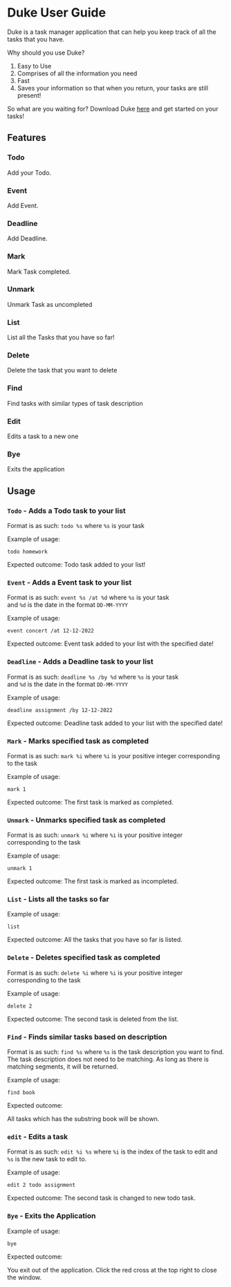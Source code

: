 # Duke User Guide
Duke is a task manager application that can help you keep track of all the tasks that you have.

Why should you use Duke?
1. Easy to Use
2. Comprises of all the information you need
3. Fast
4. Saves your information so that when you return, your tasks are still present!

So what are you waiting for? Download Duke [here](https://github.com/chao890/ip) and get started on your tasks!

## Features

### Todo

Add your Todo.

### Event

Add Event.

### Deadline

Add Deadline.

### Mark

Mark Task completed.

### Unmark

Unmark Task as uncompleted

### List

List all the Tasks that you have so far!

### Delete

Delete the task that you want to delete

### Find

Find tasks with similar types of task description

### Edit

Edits a task to a new one

### Bye

Exits the application

## Usage

### `Todo` - Adds a Todo task to your list

Format is as such: `todo %s` where `%s` is your task

Example of usage:

`todo homework`

Expected outcome:
Todo task added to your list!

### `Event` - Adds a Event task to your list

Format is as such: `event %s /at %d` where `%s` is your task <br>
and `%d` is the date in the format `DD-MM-YYYY`

Example of usage:

`event concert /at 12-12-2022`

Expected outcome:
Event task added to your list with the specified date!

### `Deadline` - Adds a Deadline task to your list

Format is as such: `deadline %s /by %d` where `%s` is your task <br>
and `%d` is the date in the format `DD-MM-YYYY`

Example of usage:

`deadline assignment /by 12-12-2022`

Expected outcome:
Deadline task added to your list with the specified date!



### `Mark` - Marks specified task as completed

Format is as such: `mark %i` where `%i` is your positive integer corresponding to the task

Example of usage:

`mark 1`

Expected outcome:
The first task is marked as completed.

### `Unmark` - Unmarks specified task as completed

Format is as such: `unmark %i` where `%i` is your positive integer corresponding to the task

Example of usage:

`unmark 1`

Expected outcome:
The first task is marked as incompleted.

### `List` - Lists all the tasks so far

Example of usage:

`list`

Expected outcome:
All the tasks that you have so far is listed.

### `Delete` - Deletes specified task as completed

Format is as such: `delete %i` where `%i` is your positive integer corresponding to the task

Example of usage:

`delete 2`

Expected outcome:
The second task is deleted from the list.

### `Find` - Finds similar tasks based on description

Format is as such: `find %s` where `%s` is the task description you want to find. <br> The task description does not need to be matching. As long as there is matching segments, it will be returned.

Example of usage:

`find book`

Expected outcome:

All tasks which has the substring book will be shown.

### `edit` - Edits a task
Format is as such: `edit %i %s` where `%i` is the index of the task to edit
and `%s` is the new task to edit to.

Example of usage:

`edit 2 todo assignment`

Expected outcome:
The second task is changed to new todo task.
### `Bye` - Exits the Application

Example of usage:

`bye`

Expected outcome:

You exit out of the application. Click the red cross at the top right to close the window.